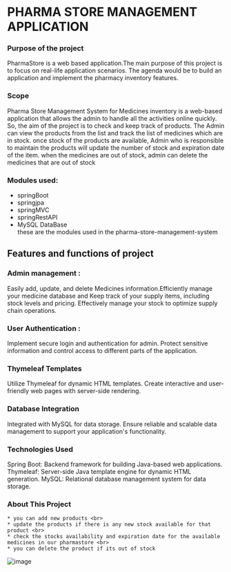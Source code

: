 # PHARMA STORE MANAGEMENT APPLICATION

### Purpose of the project
PharmaStore is a web based application.The main purpose of this project is to focus on real-life application scenarios. The agenda would be to build an application and implement the pharmacy inventory features.

### Scope <br>
Pharma Store Management System for Medicines inventory is a web-based application that allows the admin to handle all the activities online quickly.
So, the aim of the project is to check and keep track of products. The Admin can view the products from the list and track the list of medicines which are in stock. once stock of the products are available, Admin who is responsible to maintain the products will update the number of stock and expiration date of the item. when the medicines are out of stock, admin can delete the medicines that are out of stock

### Modules used:

 * springBoot <br>
 * springjpa <br>
 * springMVC <br>
 * springRestAPI <br>
 * MySQL DataBase <br>
these are the modules used in the pharma-store-management-system

## Features and functions of project

### Admin management :
Easily add, update, and delete Medicines information.Efficiently manage your medicine database and Keep track of your supply items, including stock levels and pricing. Effectively manage your stock to optimize supply chain operations.

### User Authentication :
Implement secure login and authentication for admin. Protect sensitive information and control access to different parts of the application.

### Thymeleaf Templates
Utilize Thymeleaf for dynamic HTML templates. Create interactive and user-friendly web pages with server-side rendering.

### Database Integration
Integrated with MySQL for data storage. Ensure reliable and scalable data management to support your application's functionality.

### Technologies Used
Spring Boot: Backend framework for building Java-based web applications.
Thymeleaf: Server-side Java template engine for dynamic HTML generation.
MySQL: Relational database management system for data storage.

### About This Project
```
* you can add new products <br>
* update the products if there is any new stock available for that product <br>
* check the stocks availability and expiration date for the available medicines in our pharmastore <br>
* you can delete the product if its out of stock
```



![image](https://github.com/02ARTHI/Pharma-Store-Management-System/assets/164236172/cf46c633-01e7-4d49-8485-26d5e3fbd947)

